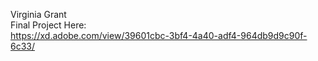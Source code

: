 Virginia Grant <br>
Final Project Here:<br>
https://xd.adobe.com/view/39601cbc-3bf4-4a40-adf4-964db9d9c90f-6c33/
